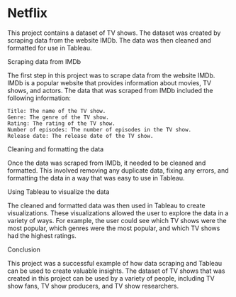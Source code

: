 # Netflix
This project contains a dataset of TV shows. The dataset was created by scraping data from the website IMDb. The data was then cleaned and formatted for use in Tableau.

Scraping data from IMDb

The first step in this project was to scrape data from the website IMDb. IMDb is a popular website that provides information about movies, TV shows, and actors. The data that was scraped from IMDb included the following information:

    Title: The name of the TV show.
    Genre: The genre of the TV show.
    Rating: The rating of the TV show.
    Number of episodes: The number of episodes in the TV show.
    Release date: The release date of the TV show.

Cleaning and formatting the data

Once the data was scraped from IMDb, it needed to be cleaned and formatted. This involved removing any duplicate data, fixing any errors, and formatting the data in a way that was easy to use in Tableau.

Using Tableau to visualize the data

The cleaned and formatted data was then used in Tableau to create visualizations. These visualizations allowed the user to explore the data in a variety of ways. For example, the user could see which TV shows were the most popular, which genres were the most popular, and which TV shows had the highest ratings.

Conclusion

This project was a successful example of how data scraping and Tableau can be used to create valuable insights. The dataset of TV shows that was created in this project can be used by a variety of people, including TV show fans, TV show producers, and TV show researchers.
